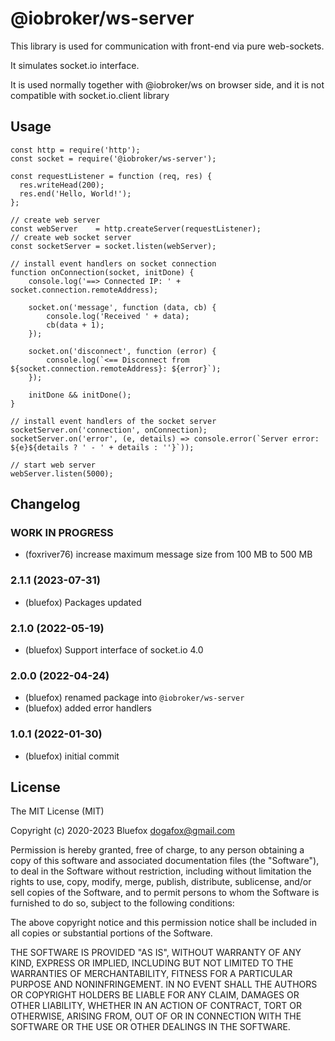 # @iobroker/ws-server

This library is used for communication with front-end via pure web-sockets.

It simulates socket.io interface.

It is used normally together with @iobroker/ws on browser side, and it is not compatible with socket.io.client library 

## Usage
```
const http = require('http');
const socket = require('@iobroker/ws-server');

const requestListener = function (req, res) {
  res.writeHead(200);
  res.end('Hello, World!');
};

// create web server
const webServer    = http.createServer(requestListener);
// create web socket server
const socketServer = socket.listen(webServer);

// install event handlers on socket connection
function onConnection(socket, initDone) {
    console.log('==> Connected IP: ' + socket.connection.remoteAddress);
    
    socket.on('message', function (data, cb) {
        console.log('Received ' + data);
        cb(data + 1);
    });
    
    socket.on('disconnect', function (error) {
        console.log(`<== Disconnect from ${socket.connection.remoteAddress}: ${error}`);
    });
    
    initDone && initDone();
}

// install event handlers of the socket server
socketServer.on('connection', onConnection);
socketServer.on('error', (e, details) => console.error(`Server error: ${e}${details ? ' - ' + details : ''}`));

// start web server
webServer.listen(5000);
```

<!--
	Placeholder for the next version (at the beginning of the line):
	### **WORK IN PROGRESS**
-->

## Changelog
### **WORK IN PROGRESS**
* (foxriver76) increase maximum message size from 100 MB to 500 MB

### 2.1.1 (2023-07-31)
* (bluefox) Packages updated

### 2.1.0 (2022-05-19)
* (bluefox) Support interface of socket.io 4.0

### 2.0.0 (2022-04-24)
* (bluefox) renamed package into `@iobroker/ws-server` 
* (bluefox) added error handlers

### 1.0.1 (2022-01-30)
* (bluefox) initial commit

## License
The MIT License (MIT)

Copyright (c) 2020-2023 Bluefox <dogafox@gmail.com>

Permission is hereby granted, free of charge, to any person obtaining a copy
of this software and associated documentation files (the "Software"), to deal
in the Software without restriction, including without limitation the rights
to use, copy, modify, merge, publish, distribute, sublicense, and/or sell
copies of the Software, and to permit persons to whom the Software is
furnished to do so, subject to the following conditions:

The above copyright notice and this permission notice shall be included in
all copies or substantial portions of the Software.

THE SOFTWARE IS PROVIDED "AS IS", WITHOUT WARRANTY OF ANY KIND, EXPRESS OR
IMPLIED, INCLUDING BUT NOT LIMITED TO THE WARRANTIES OF MERCHANTABILITY,
FITNESS FOR A PARTICULAR PURPOSE AND NONINFRINGEMENT. IN NO EVENT SHALL THE
AUTHORS OR COPYRIGHT HOLDERS BE LIABLE FOR ANY CLAIM, DAMAGES OR OTHER
LIABILITY, WHETHER IN AN ACTION OF CONTRACT, TORT OR OTHERWISE, ARISING FROM,
OUT OF OR IN CONNECTION WITH THE SOFTWARE OR THE USE OR OTHER DEALINGS IN
THE SOFTWARE.
